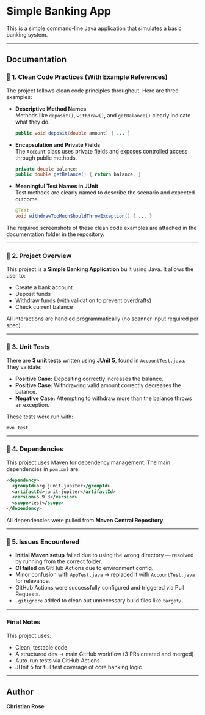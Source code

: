# Simple Banking App

This is a simple command-line Java application that simulates a basic banking system.


---

##  Documentation

### 🔹 1. Clean Code Practices (With Example References)

The project follows clean code principles throughout. Here are three examples:

- **Descriptive Method Names**  
  Methods like `deposit()`, `withdraw()`, and `getBalance()` clearly indicate what they do.
  ```java
  public void deposit(double amount) { ... }
  ```

- **Encapsulation and Private Fields**  
  The `Account` class uses private fields and exposes controlled access through public methods.
  ```java
  private double balance;
  public double getBalance() { return balance; }
  ```

- **Meaningful Test Names in JUnit**  
  Test methods are clearly named to describe the scenario and expected outcome.
  ```java
  @Test
  void withdrawTooMuchShouldThrowException() { ... }
  ```

The required screenshots of these clean code examples are attached in the documentation folder in the repository.

---

### 🔹 2. Project Overview

This project is a **Simple Banking Application** built using Java. It allows the user to:
- Create a bank account
- Deposit funds
- Withdraw funds (with validation to prevent overdrafts)
- Check current balance

All interactions are handled programmatically (no scanner input required per spec).

---

### 🔹 3. Unit Tests

There are **3 unit tests** written using **JUnit 5**, found in `AccountTest.java`. They validate:

- **Positive Case:** Depositing correctly increases the balance.
- **Positive Case:** Withdrawing valid amount correctly decreases the balance.
- **Negative Case:** Attempting to withdraw more than the balance throws an exception.

These tests were run with:
```bash
mvn test
```

---

### 🔹 4. Dependencies

This project uses Maven for dependency management. The main dependencies in `pom.xml` are:

```xml
<dependency>
  <groupId>org.junit.jupiter</groupId>
  <artifactId>junit-jupiter</artifactId>
  <version>5.9.3</version>
  <scope>test</scope>
</dependency>
```

All dependencies were pulled from **Maven Central Repository**.

---

### 🔹 5. Issues Encountered

-  **Initial Maven setup** failed due to using the wrong directory — resolved by running from the correct folder.
-  **CI failed** on GitHub Actions due to environment config.
-  Minor confusion with `AppTest.java` → replaced it with `AccountTest.java` for relevance.
-  GitHub Actions were successfully configured and triggered via Pull Requests.
-  `.gitignore` added to clean out unnecessary build files like `target/`.

---

###  Final Notes

This project uses:
- Clean, testable code
- A structured dev → main GitHub workflow (3 PRs created and merged)
- Auto-run tests via GitHub Actions
- JUnit 5 for full test coverage of core banking logic

---

##  Author

**Christian Rose**  
